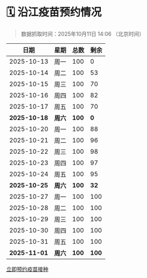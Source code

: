 # 🗓️ 沿江疫苗预约情况

> 数据抓取时间：2025年10月11日 14:06 （北京时间）

| 日期 | 星期 | 总数 | 剩余 |
|------|------|------|------|
| 2025-10-13 | 周一 | 100 | 0 |
| 2025-10-14 | 周二 | 100 | 53 |
| 2025-10-15 | 周三 | 100 | 70 |
| 2025-10-16 | 周四 | 100 | 82 |
| 2025-10-17 | 周五 | 100 | 70 |
| **2025-10-18** | **周六** | **100** | **0** |
| 2025-10-20 | 周一 | 100 | 88 |
| 2025-10-21 | 周二 | 100 | 96 |
| 2025-10-22 | 周三 | 100 | 98 |
| 2025-10-23 | 周四 | 100 | 97 |
| 2025-10-24 | 周五 | 100 | 95 |
| **2025-10-25** | **周六** | **100** | **32** |
| 2025-10-27 | 周一 | 100 | 100 |
| 2025-10-28 | 周二 | 100 | 100 |
| 2025-10-29 | 周三 | 100 | 100 |
| 2025-10-30 | 周四 | 100 | 100 |
| 2025-10-31 | 周五 | 100 | 100 |
| **2025-11-01** | **周六** | **100** | **100** |


<div class="button-container">
<a class="btn" href="http://yfzweb.ishequ.net/#/login" target="_blank">立即预约疫苗接种</a>
</div>

